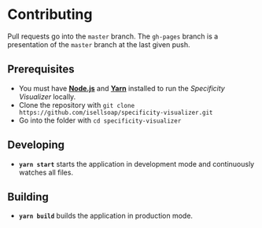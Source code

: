 # Contributing

Pull requests go into the `master` branch. The `gh-pages` branch is a presentation of the `master` branch at the last given push.

## Prerequisites

- You must have [**Node.js**](https://nodejs.org/) and [**Yarn**](https://yarnpkg.com/lang/en/) installed to run the *Specificity Visualizer* locally.
- Clone the repository with
`git clone https://github.com/isellsoap/specificity-visualizer.git`
- Go into the folder with
`cd specificity-visualizer`

## Developing

- **`yarn start`** starts the application in development mode and continuously watches all files.

## Building

- **`yarn build`** builds the application in production mode.
